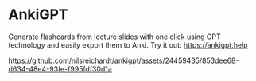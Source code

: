 # AnkiGPT

Generate flashcards from lecture slides with one click using GPT technology and easily export them to Anki. Try it out: https://ankigpt.help

https://github.com/nilsreichardt/ankigpt/assets/24459435/853dee68-d634-48e4-93fe-f995fdf30d1a

